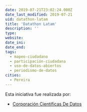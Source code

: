 ```yaml
---
date: 2019-07-21T23:02:24.000Z
date_last_modified: 2019-07-21
uid: datathon-latam
title: 'Datathon Latam'
description: ''
type: 
website: 
date_ini: 
date_end: 
tags:
  - mapeo-ciudadano
  - participación-ciudadana
  - uso-de-datos-abiertos
  - periodismo-de-datos
cities: 
  - Pereira
---
```


Esta iniciativa fue realizada por:

- [Corporación Científicas De Datos](/organizaciones/corporacion-cientificas-de-datos)
